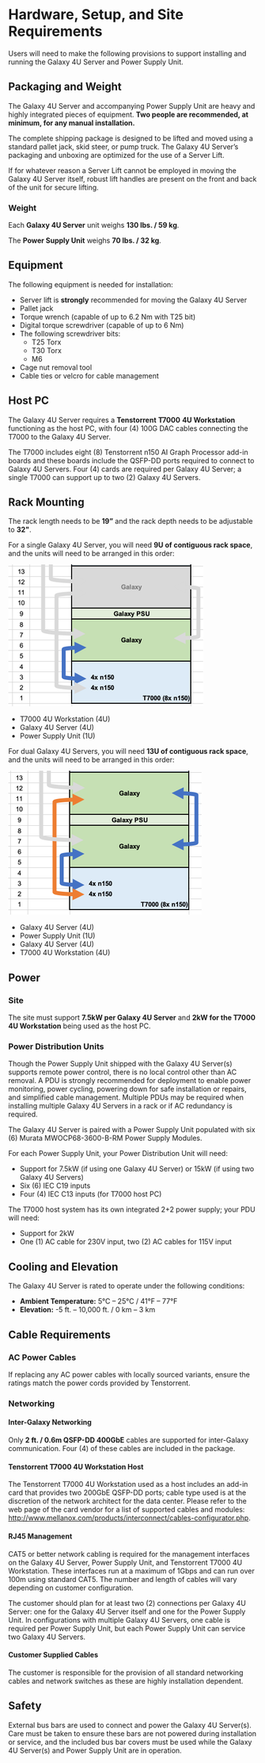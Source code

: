 # Hardware, Setup, and Site Requirements

Users will need to make the following provisions to support installing and running the Galaxy 4U Server and Power Supply Unit.

## Packaging and Weight

The Galaxy 4U Server and accompanying Power Supply Unit are heavy and highly integrated pieces of equipment.  **Two people are recommended, at minimum, for any manual installation.** 

The complete shipping package is designed to be lifted and moved using a standard pallet jack, skid steer, or pump truck. The Galaxy 4U Server’s packaging and unboxing are optimized for the use of a Server Lift.

If for whatever reason a Server Lift cannot be employed in moving the Galaxy 4U Server itself, robust lift handles are present on the front and back of the unit for secure lifting.

### Weight

Each **Galaxy 4U Server** unit weighs **130 lbs. / 59 kg**.

The **Power Supply Unit** weighs **70 lbs. / 32 kg**.

## Equipment

The following equipment is needed for installation:

- Server lift is **strongly** recommended for moving the Galaxy 4U Server
- Pallet jack
- Torque wrench (capable of up to 6.2 Nm with T25 bit)
- Digital torque screwdriver (capable of up to 6 Nm)
- The following screwdriver bits:
  - T25 Torx
  - T30 Torx
  - M6
- Cage nut removal tool
- Cable ties or velcro for cable management

## Host PC

The Galaxy 4U Server requires a **Tenstorrent** **T7000** **4U Workstation** functioning as the host PC, with four (4) 100G DAC cables connecting the T7000 to the Galaxy 4U Server.

The T7000 includes eight (8) Tenstorrent n150 AI Graph Processor add-in boards and these boards include the QSFP-DD ports required to connect to Galaxy 4U Servers. Four (4) cards are required per Galaxy 4U Server; a single T7000 can support up to two (2) Galaxy 4U Servers.

## Rack Mounting

The rack length needs to be **19”** and the rack depth needs to be adjustable to **32"**.

For a single Galaxy 4U Server, you will need **9U of contiguous rack space**, and the units will need to be arranged in this order:

<img src=".\images\stack_1galaxy.png" style="zoom:50%;" />

- T7000 4U Workstation (4U)
- Galaxy 4U Server (4U)
- Power Supply Unit (1U)

For dual Galaxy 4U Servers, you will need **13U of contiguous rack space**, and the units will need to be arranged in this order:

<img src=".\images\stack_2galaxy.png" style="zoom:50%;" />

- Galaxy 4U Server (4U)
- Power Supply Unit (1U)
- Galaxy 4U Server (4U)
- T7000 4U Workstation (4U)

## Power

### Site

The site must support **7.5kW per Galaxy 4U Server** and **2kW for the T7000 4U Workstation** being used as the host PC.

### Power Distribution Units

Though the Power Supply Unit shipped with the Galaxy 4U Server(s) supports remote power control, there is no local control other than AC removal. A PDU is strongly recommended for deployment to enable power monitoring, power cycling, powering down for safe installation or repairs, and simplified cable management. Multiple PDUs may be required when installing multiple Galaxy 4U Servers in a rack or if AC redundancy is required.

The Galaxy 4U Server is paired with a Power Supply Unit populated with six (6) Murata MWOCP68-3600-B-RM Power Supply Modules. 

For each Power Supply Unit, your Power Distribution Unit will need:

- Support for 7.5kW (if using one Galaxy 4U Server) or 15kW (if using two Galaxy 4U Servers)
- Six (6) IEC C19 inputs
- Four (4) IEC C13 inputs (for T7000 host PC)

The T7000 host system has its own integrated 2+2 power supply; your PDU will need:

- Support for 2kW
- One (1) AC cable for 230V input, two (2) AC cables for 115V input

## Cooling and Elevation

The Galaxy 4U Server is rated to operate under the following conditions:

- **Ambient Temperature:** 5°C – 25°C / 41°F – 77°F
- **Elevation:** -5 ft. – 10,000 ft. / 0 km – 3 km

## Cable Requirements 

### AC Power Cables

If replacing any AC power cables with locally sourced variants, ensure the ratings match the power cords provided by Tenstorrent.

### Networking

#### Inter-Galaxy Networking

Only **2 ft. / 0.6m QSFP-DD 400GbE** cables are supported for inter-Galaxy communication. Four (4) of these cables are included in the package.

#### Tenstorrent T7000 4U Workstation Host

The Tenstorrent T7000 4U Workstation used as a host includes an add-in card that provides two 200GbE QSFP-DD ports; cable type used is at the discretion of the network architect for the data center. Please refer to the web page of the card vendor for a list of supported cables and modules: http://www.mellanox.com/products/interconnect/cables-configurator.php.

#### RJ45 Management

CAT5 or better network cabling is required for the management interfaces on the Galaxy 4U Server, Power Supply Unit, and Tenstorrent T7000 4U Workstation. These interfaces run at a maximum of 1Gbps and can run over 100m using standard CAT5. The number and length of cables will vary depending on customer configuration.

The customer should plan for at least two (2) connections per Galaxy 4U Server: one for the Galaxy 4U Server itself and one for the Power Supply Unit. In configurations with multiple Galaxy 4U Servers, one cable is required per Power Supply Unit, but each Power Supply Unit can service two Galaxy 4U Servers.

#### Customer Supplied Cables

The customer is responsible for the provision of all standard networking cables and network switches as these are highly installation dependent.

## Safety

External bus bars are used to connect and power the Galaxy 4U Server(s). Care must be taken to ensure these bars are not powered during installation or service, and the included bus bar covers must be used while the Galaxy 4U Server(s) and Power Supply Unit are in operation.
